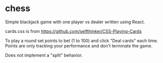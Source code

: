 # chess
Simple blackjack game with one player vs dealer written using React.

cards.css is from https://github.com/selfthinker/CSS-Playing-Cards


To play a round set points to bet (1 to 100) and click "Deal cards" each time. Points are only tracking your performance and don't terminate the game.

Does not implement a "split" behavior.